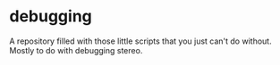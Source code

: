 debugging
=========

A repository filled with those little scripts that you just can't do without. Mostly to do with debugging stereo.
